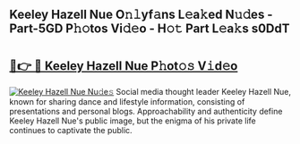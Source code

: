 ## Keeley Hazell Nue O𝚗𝚕yf𝚊ns L𝚎a𝚔ed N𝚞𝚍es - Part-5GD P𝚑𝚘tos Vi𝚍𝚎o - H𝚘𝚝 Part L𝚎a𝚔s s0DdT

# <h2><a href="http://kfd8g6t.oniu.top/?m=Keeley+Hazell+Nue">🔗👉 🔴 Keeley Hazell Nue P𝚑ot𝚘𝚜 V𝚒d𝚎o</a></h2>

[![Keeley Hazell Nue Nu𝚍e𝚜](https://i.imgur.com/0qMVB7G.gif)](http://kfd8g6t.oniu.top/?m=Keeley+Hazell+Nue)
Social media thought leader Keeley Hazell Nue, known for sharing dance and lifestyle information, consisting of presentations and personal blogs. Approachability and authenticity define Keeley Hazell Nue's public image, but the enigma of his private life continues to captivate the public.  
